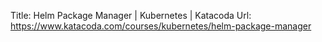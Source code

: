 Title:	Helm Package Manager | Kubernetes | Katacoda
Url:	https://www.katacoda.com/courses/kubernetes/helm-package-manager
